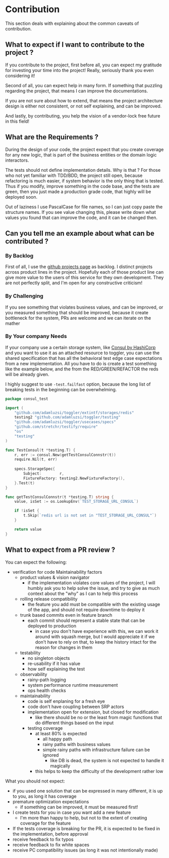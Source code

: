 # Contribution

This section deals with explaining about the common caveats of contribution.

## What to expect if I want to contribute to the project ?

If you contribute to the project, first before all,
you can expect my gratitude for investing your time into the project!
Really, seriously thank you even considering it!

Second of all, you can expect help in many form.
If something that puzzling regarding the project,
that means I can improve the documentations.

If you are not sure about how to extend,
that means the project architecture design is either not consistent,
or not self explaining, and can be improved.

And lastly, by contributing, you help the vision of a vendor-lock free future in this field!
 
## What are the Requirements ? 

During the design of your code, 
the project expect that you create coverage for any new logic,
that is part of the business entities or the domain logic interactors.

The tests should not define implementation details.
Why is that ? For those who not yet familiar with TDD/BDD,
the project still open, because refactoring is much easier,
if system behavior is the only thing that is tested.
Thus if you modify, improve something in the code base,
and the tests are green, then you just made a production grade code,
that highly will be deployed soon.

Out of laziness I use PascalCase for file names, 
so I can just copy paste the structure names.
If you see value changing this,
please write down what values you found that can improve the code,
and it can be changed then.

## Can you tell me an example about what can be contributed ?

### By Backlog 

First of all, I use the [github projects page](https://github.com/adamluzsi/toggler/projects) as backlog.
I distinct projects across product lines in the project.
Hopefully each of those product line can give more value to the users of this service for they own development.
They are not perfectly split, and I'm open for any constructive criticism!

### By Challenging

If you see something that violates business values, and can be improved,
or you measured something that should be improved, 
because it create bottleneck for the system,
PRs are welcome and we can iterate on the mather

### By Your company Needs

If your company use a certain storage system, 
like [Consul by HashiCorp](https://www.consul.io/) and you want to use it as an attached resource to toggler,
you can use the shared specification that has all the behavioral test edge case expectations from a new implementation.
All you have to do is create a test something like the example below, 
and the from the RED/GREEN/REFACTOR the reds will be already given. 

I highly suggest to use `-test.failfast` option,
because the long list of breaking tests in the beginning can be overwhelming.  

```go
package consul_test

import (
	"github.com/adamluzsi/toggler/extintf/storages/redis"
	testing2 "github.com/adamluzsi/toggler/testing"
	"github.com/adamluzsi/toggler/usecases/specs"
	"github.com/stretchr/testify/require"
	"os"
	"testing"
)

func TestConsul(t *testing.T) {
	r, err := consul.New(getTestConsulConnstr(t))
	require.Nil(t, err)
	
	specs.StorageSpec{
		Subject:        r,
		FixtureFactory: testing2.NewFixtureFactory(),
	}.Test(t)
}

func getTestConsulConnstr(t *testing.T) string {
	value, isSet := os.LookupEnv(`TEST_STORAGE_URL_CONSUL`)

	if !isSet {
		t.Skip(`redis url is not set in "TEST_STORAGE_URL_CONSUL"`)
	}

	return value
}
``` 

## What to expect from a PR review ?

You can expect the following:

* verification for code Maintainability factors
  * product values & vision navigator 
    * if the implementation violates core values of the project, 
      I will humbly ask you to help solve the issue, 
      and try to give as much context about the "why" as I can to help this process
  * rolling release compatibility
    * the feature you add must be compatible with the existing usage of the app, 
      and should not require downtime to deploy it
  * trunk based commits even in feature branch
    * each commit should represent a stable state that can be deployed to production
      * in case you don't have experience with this, we can work it around with squash merge,
        but I would appreciate it if we don't have to rely on that, 
        to keep the history intact for the reason for changes in them 
  * testability
    * no singleton objects
    * re-usability if it has value
    * how self explaining the test
  * observability 
    * rainy-path logging
    * system performance runtime measurement
    * ops health checks
  * maintainability
    * code is self enplaning for a fresh eye
    * code don't have coupling between SRP actors
    * implementation open for extension, but closed for modification
      * like there should be no or the least from magic functions 
        that do different things based on the input
    * testing coverage
        * at least 80% is expected
            * all happy path
            * rainy paths with business values
            * simple rainy paths with infrastructure failure can be ignored
                * like DB is dead, the system is not expected to handle it magically
        * this helps to keep the difficulty of the development rather low

What you should not expect:

* if you used one solution that can be expressed in many different, 
  it is up to you, as long it has coverage
* premature optimization expectations
  * if something can be improved, it must be measured first!
* I create tests for you in case you want add a new feature
  * I'm more than happy to help, but not to the extent of creating coverage for the feature
* If the tests coverage is breaking for the PR, 
  it is expected to be fixed in the implementation, before approval
* receive feedback to fix typos
* receive feedback to fix white spaces
* receive PC compatibility issues (as long it was not intentionally made)
